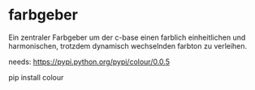 # farbgeber
Ein zentraler Farbgeber um der c-base einen farblich einheitlichen und harmonischen, trotzdem dynamisch wechselnden farbton zu verleihen.


needs: https://pypi.python.org/pypi/colour/0.0.5

pip install colour
